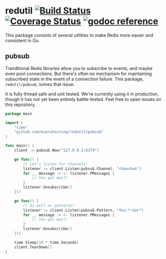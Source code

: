 # redutil [![Build Status](https://travis-ci.org/MCProHosting/redutil.svg?branch=master)](https://travis-ci.org/MCProHosting/redutil) [![Coverage Status](https://coveralls.io/repos/MCProHosting/redutil/badge.svg?branch=master)](https://coveralls.io/r/MCProHosting/redutil?branch=master) [![godoc reference](https://godoc.org/github.com/mcprohosting/redutil?status.png)](godoc)


This package consists of several utilities to make Redis more easier and consistent in Go.

## pubsub

Tranditional Redis libraries allow you to subscribe to events, and maybe even pool connections. But there's often no mechanism for maintaining subscribed state in the event of a connection failure. This package, `redutil/pubsub`, solves that issue.

It is fully thread safe and unit tested. We're currently using it in production, though it has not yet been entirely battle-tested. Feel free to open issues on this repository.

```go
package main

import (
    "time"
    "github.com/mcprohosting/redutil/pubsub"
)

func main() {
    client := pubsub.New("127.0.0.1:6379")

    go func() {
        // Let's listen for channels!
        listener := client.Listen(pubsub.Channel, "chanchan")
        for _, message := <- listener.PMessages {
            // You got mail!
        }
        listener.Unsubscribe()
    }()

    go func() {
        // As well as patterns!
        listener := client.Listen(pubsub.Pattern, "foo:*:bar")
        for _, message := <- listener.PMessages {
            // You got mail!
        }
        listener.Unsubscribe()
    }()

    time.Sleep(10 * time.Seconds)
    client.TearDown()
}

```
